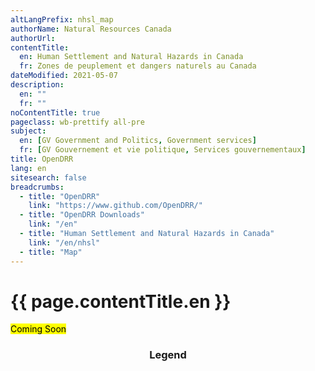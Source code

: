 ```yaml
---
altLangPrefix: nhsl_map
authorName: Natural Resources Canada
authorUrl:
contentTitle:
  en: Human Settlement and Natural Hazards in Canada
  fr: Zones de peuplement et dangers naturels au Canada
dateModified: 2021-05-07
description:
  en: ""
  fr: ""
noContentTitle: true
pageclass: wb-prettify all-pre
subject:
  en: [GV Government and Politics, Government services]
  fr: [GV Gouvernement et vie politique, Services gouvernementaux]
title: OpenDRR
lang: en
sitesearch: false
breadcrumbs:
  - title: "OpenDRR"
    link: "https://www.github.com/OpenDRR/"
  - title: "OpenDRR Downloads"
    link: "/en"
  - title: "Human Settlement and Natural Hazards in Canada"
    link: "/en/nhsl"
  - title: "Map"
---
```

<h1 id="wb-cont">{{ page.contentTitle.en }}</h1>

<mark>Coming Soon</mark>

<!-- GeomapStart -->
<div id="esri_map"
	class="wb-geomap"
	data-wb-geomap='{
		"layersFile": "config-nhsl-en.js"
	}'>
<div class="row">
	<div class="col-md-9 form-group">
		<!-- Insert Map Start (mandatory) -->
		<div class="wb-geomap-map"></div>
		<!-- Insert Map End -->
	</div>
	<!-- Insert Legend Start (optional) -->
	<section class="col-md-3 form-group">
		<div class="panel panel-default">
			<header class="panel-heading">
				<h3 class="panel-title">Legend</h3>
			</header>
			<div class="panel-body">
				<div class="wb-geomap-legend"></div>
			</div>
		</div>
	</section>
	<!-- Insert Legend End -->
</div>
<!-- Insert Layer Data Start (mandatory) -->
<div class="row">
	<section>
		<div class="wb-geomap-layers col-md-12"></div>
	</section>
</div>
</div>
<!-- GeomapEnd -->